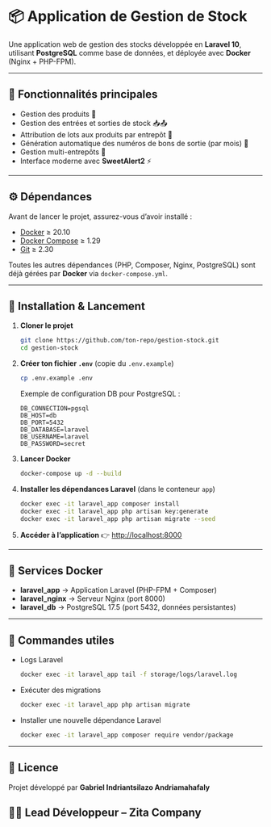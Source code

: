 

# 📦 Application de Gestion de Stock

Une application web de gestion des stocks développée en **Laravel 10**, utilisant **PostgreSQL** comme base de données, et déployée avec **Docker** (Nginx + PHP-FPM).

---

## 🚀 Fonctionnalités principales

* Gestion des produits 🛒
* Gestion des entrées et sorties de stock 📥📤
* Attribution de lots aux produits par entrepôt 🏬
* Génération automatique des numéros de bons de sortie (par mois) 🧾
* Gestion multi-entrepôts 🔄
* Interface moderne avec **SweetAlert2** ⚡

---

## ⚙️ Dépendances

Avant de lancer le projet, assurez-vous d’avoir installé :

* [Docker](https://www.docker.com/) ≥ 20.10
* [Docker Compose](https://docs.docker.com/compose/) ≥ 1.29
* [Git](https://git-scm.com/) ≥ 2.30

Toutes les autres dépendances (PHP, Composer, Nginx, PostgreSQL) sont déjà gérées par **Docker** via `docker-compose.yml`.

---

## 📂 Installation & Lancement

1. **Cloner le projet**

   ```bash
   git clone https://github.com/ton-repo/gestion-stock.git
   cd gestion-stock
   ```

2. **Créer ton fichier `.env`** (copie du `.env.example`)

   ```bash
   cp .env.example .env
   ```

   Exemple de configuration DB pour PostgreSQL :

   ```env
   DB_CONNECTION=pgsql
   DB_HOST=db
   DB_PORT=5432
   DB_DATABASE=laravel
   DB_USERNAME=laravel
   DB_PASSWORD=secret
   ```

3. **Lancer Docker**

   ```bash
   docker-compose up -d --build
   ```

4. **Installer les dépendances Laravel** (dans le conteneur `app`)

   ```bash
   docker exec -it laravel_app composer install
   docker exec -it laravel_app php artisan key:generate
   docker exec -it laravel_app php artisan migrate --seed
   ```

5. **Accéder à l’application**
   👉 [http://localhost:8000](http://localhost:8000)

---

## 🐳 Services Docker

* **laravel\_app** → Application Laravel (PHP-FPM + Composer)
* **laravel\_nginx** → Serveur Nginx (port 8000)
* **laravel\_db** → PostgreSQL 17.5 (port 5432, données persistantes)

---

## 🔧 Commandes utiles

* Logs Laravel

  ```bash
  docker exec -it laravel_app tail -f storage/logs/laravel.log
  ```

* Exécuter des migrations

  ```bash
  docker exec -it laravel_app php artisan migrate
  ```

* Installer une nouvelle dépendance Laravel

  ```bash
  docker exec -it laravel_app composer require vendor/package
  ```

---

## 📜 Licence

Projet développé par **Gabriel Indriantsilazo Andriamahafaly** 

👨‍💻 Lead Développeur – **Zita Company**
---
